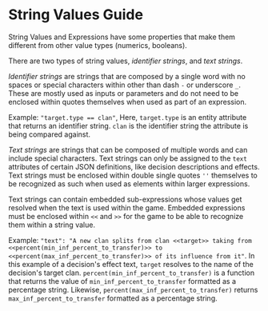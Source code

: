 # String Values Guide

String Values and Expressions have some properties that make them different from
other value types (numerics, booleans).

There are two types of string values, *identifier strings*, and *text strings*.

*Identifier strings* are strings that are composed by a single word with no spaces
or special characters within other than dash `-` or underscore `_`. These are mostly
used as inputs or parameters and do not need to be enclosed within quotes themselves
when used as part of an expression.

Example: `"target.type == clan"`, Here, `target.type` is an entity attribute that returns
an identifier string. `clan` is the identifier string the attribute is being compared
against.

*Text strings* are strings that can be composed of multiple words and can include special
characters. Text strings can only be assigned to the `text` attributes of certain
JSON definitions, like decision descriptions and effects. Text strings must be
enclosed within double single quotes `''` themselves to be recognized as such when used as elements within larger expressions.

Text strings can contain embedded sub-expressions whose values get resolved when the
text is used within the game. Embedded expressions must be enclosed within `<<` and `>>`
for the game to be able to recognize them within a string value.

Example:
`"text": "A new clan splits from clan <<target>> taking from <<percent(min_inf_percent_to_transfer)>> to <<percent(max_inf_percent_to_transfer)>> of its influence from it"`.
In this example of a decision's effect text, `target` resolves to the name of the
decision's target clan. `percent(min_inf_percent_to_transfer)` is a function that
returns the value of `min_inf_percent_to_transfer` formatted as a percentage string.
Likewise, `percent(max_inf_percent_to_transfer)` returns `max_inf_percent_to_transfer`
formatted as a percentage string.
